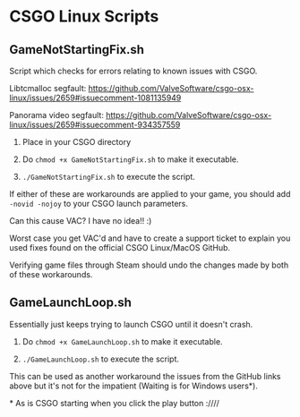 # CSGO Linux Scripts



## GameNotStartingFix.sh

Script which checks for errors relating to known issues with CSGO.

Libtcmalloc segfault:
https://github.com/ValveSoftware/csgo-osx-linux/issues/2659#issuecomment-1081135949

Panorama video segfault:
https://github.com/ValveSoftware/csgo-osx-linux/issues/2659#issuecomment-934357559

1. Place in your CSGO directory

1. Do `chmod +x GameNotStartingFix.sh` to make it executable.

1. `./GameNotStartingFix.sh` to execute the script.

If either of these are workarounds are applied to your game, you should add `-novid -nojoy` to your CSGO launch parameters.

Can this cause VAC? I have no idea!! :)

Worst case you get VAC'd and have to create a support ticket to explain you used fixes found on the official CSGO Linux/MacOS GitHub.

Verifying game files through Steam should undo the changes made by both of these workarounds.

## GameLaunchLoop.sh

Essentially just keeps trying to launch CSGO until it doesn't crash.

1. Do `chmod +x GameLaunchLoop.sh` to make it executable.

1. `./GameLaunchLoop.sh` to execute the script.

This can be used as another workaround the issues from the GitHub links above but it's not for the impatient (Waiting is for Windows users*).

\* As is CSGO starting when you click the play button :////
